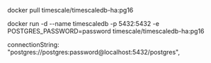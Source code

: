 docker pull timescale/timescaledb-ha:pg16

docker run -d --name timescaledb -p 5432:5432 -e POSTGRES_PASSWORD=password timescale/timescaledb-ha:pg16

connectionString: "postgres://postgres:password@localhost:5432/postgres",



